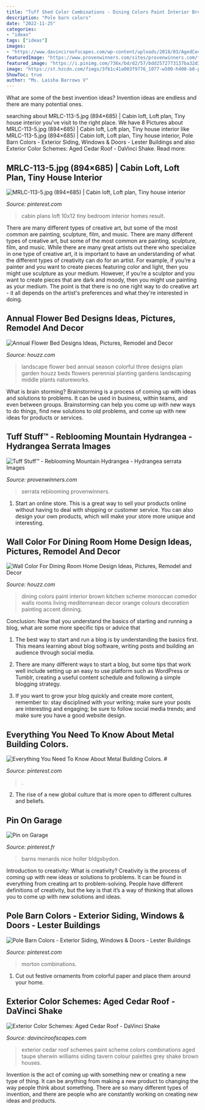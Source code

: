```yaml
---
title: "Tuff Shed Color Combinations - Dining Colors Paint Interior Brown Kitchen Scheme Moroccan Comedor Walls Rooms Living Mediterranean Decor Orange Colours Decoration Painting Accent Dinning"
description: "Pole barn colors"
date: "2022-11-25"
categories:
- "ideas"
tags: ["ideas"]
images:
- "https://www.davinciroofscapes.com/wp-content/uploads/2018/03/AgedCedar1.jpg"
featuredImage: "https://www.provenwinners.com/sites/provenwinners.com/files/imagecache/low-resolution/ifa_upload/tuff_stuff_hydrangea-2023.jpg"
featured_image: "https://i.pinimg.com/736x/bd/d2/57/bdd2572773137ba32d315de3ea3fb5fa--rv-homes-log-cabins.jpg"
image: "https://st.hzcdn.com/fimgs/3fb1c41a003f9776_1077-w500-h400-b0-p0--traditional-landscape.jpg"
ShowToc: true
author: "Ms. Laisha Barrows V"
---
```



What are some of the best invention ideas?
Invention ideas are endless and there are many potential ones.

	

		
searching about MRLC-113-5.jpg (894×685) | Cabin loft, Loft plan, Tiny house interior you've visit to the right place. We have 8 Pictures about MRLC-113-5.jpg (894×685) | Cabin loft, Loft plan, Tiny house interior like MRLC-113-5.jpg (894×685) | Cabin loft, Loft plan, Tiny house interior, Pole Barn Colors - Exterior Siding, Windows &amp; Doors - Lester Buildings and also Exterior Color Schemes: Aged Cedar Roof - DaVinci Shake. Read more:
		
    
## MRLC-113-5.jpg (894×685) | Cabin Loft, Loft Plan, Tiny House Interior

<img loading=lazy src="https://i.pinimg.com/736x/bd/d2/57/bdd2572773137ba32d315de3ea3fb5fa--rv-homes-log-cabins.jpg" onerror="this.onerror=null;this.src='https://tse1.mm.bing.net/th?id=OIP.ej1zFEp5OjSMMBJHOacMqwHaFq&amp;pid=15.1';" alt="MRLC-113-5.jpg (894×685) | Cabin loft, Loft plan, Tiny house interior">

_Source: pinterest.com_

>cabin plans loft 10x12 tiny bedroom interior homes result. 

	

There are many different types of creative art, but some of the most common are painting, sculpture, film, and music.
There are many different types of creative art, but some of the most common are painting, sculpture, film, and music. While there are many great artists out there who specialize in one type of creative art, it is important to have an understanding of what the different types of creativity can do for an artist. For example, if you’re a painter and you want to create pieces featuring color and light, then you might use sculpture as your medium. However, if you’re a sculptor and you want to create pieces that are dark and moody, then you might use painting as your medium. The point is that there is no one right way to do creative art - it all depends on the artist's preferences and what they're interested in doing.

    
## Annual Flower Bed Designs Ideas, Pictures, Remodel And Decor

<img loading=lazy src="https://st.hzcdn.com/fimgs/3fb1c41a003f9776_1077-w500-h400-b0-p0--traditional-landscape.jpg" onerror="this.onerror=null;this.src='https://tse2.mm.bing.net/th?id=OIP.9q78v_6gvbN3PpFRuyaIBwHaF7&amp;pid=15.1';" alt="Annual Flower Bed Designs Ideas, Pictures, Remodel and Decor">

_Source: houzz.com_

>landscape flower bed annual season colorful three designs plan garden houzz beds flowers perennial planting gardens landscaping middle plants natureworks. 

	

What is brain storming?
Brainstorming is a process of coming up with ideas and solutions to problems. It can be used in business, within teams, and even between groups. Brainstorming can help you come up with new ways to do things, find new solutions to old problems, and come up with new ideas for products or services.

    
## Tuff Stuff™ - Reblooming Mountain Hydrangea - Hydrangea Serrata Images

<img loading=lazy src="https://www.provenwinners.com/sites/provenwinners.com/files/imagecache/low-resolution/ifa_upload/tuff_stuff_hydrangea-2023.jpg" onerror="this.onerror=null;this.src='https://tse4.mm.bing.net/th?id=OIP.ICW04VrLCgocpCZZdSBOeQHaFS&amp;pid=15.1';" alt="Tuff Stuff™ - Reblooming Mountain Hydrangea - Hydrangea serrata Images">

_Source: provenwinners.com_

>serrata reblooming provenwinners. 

	

1. Start an online store. This is a great way to sell your products online without having to deal with shipping or customer service. You can also design your own products, which will make your store more unique and interesting.

    
## Wall Color For Dining Room Home Design Ideas, Pictures, Remodel And Decor

<img loading=lazy src="http://st.hzcdn.com/fimgs/f751702b0d588a95_6504-w500-h666-b0-p0--mediterranean-dining-room.jpg" onerror="this.onerror=null;this.src='https://tse3.mm.bing.net/th?id=OIP.-Irq-6lkmwMPWdX3lWTKngHaJ3&amp;pid=15.1';" alt="Wall Color For Dining Room Home Design Ideas, Pictures, Remodel and Decor">

_Source: houzz.com_

>dining colors paint interior brown kitchen scheme moroccan comedor walls rooms living mediterranean decor orange colours decoration painting accent dinning. 

	

Conclusion: Now that you understand the basics of starting and running a blog, what are some more specific tips or advice that
1. The best way to start and run a blog is by understanding the basics first. This means learning about blog software, writing posts and building an audience through social media.
2. There are many different ways to start a blog, but some tips that work well include setting up an easy to use platform such as WordPress or Tumblr, creating a useful content schedule and following a simple blogging strategy.

3. If you want to grow your blog quickly and create more content, remember to: stay disciplined with your writing; make sure your posts are interesting and engaging; be sure to follow social media trends; and make sure you have a good website design.

    
## Everything You Need To Know About Metal Building Colors. #

<img loading=lazy src="https://i.pinimg.com/736x/a5/6e/24/a56e2467ed7220b2308575aef6ac7aa0.jpg" onerror="this.onerror=null;this.src='https://tse2.mm.bing.net/th?id=OIP.5wO6kkvAjnmZn_0CUzDldwHaEA&amp;pid=15.1';" alt="Everything You Need To Know About Metal Building Colors. #">

_Source: pinterest.com_

>. 

	

2. The rise of a new global culture that is more open to different cultures and beliefs. 

    
## Pin On Garage

<img loading=lazy src="https://i.pinimg.com/originals/9d/c6/5c/9dc65ca6f68f8c46a0285843b5098842.jpg" onerror="this.onerror=null;this.src='https://tse1.mm.bing.net/th?id=OIP.6isVaHpOa4286axMuM_qtwHaFj&amp;pid=15.1';" alt="Pin on Garage">

_Source: pinterest.fr_

>barns menards nice holler bldgsbydon. 

	

Introduction to creativity: What is creativity?
Creativity is the process of coming up with new ideas or solutions to problems. It can be found in everything from creating art to problem-solving. People have different definitions of creativity, but the key is that it’s a way of thinking that allows you to come up with new solutions and ideas.

    
## Pole Barn Colors - Exterior Siding, Windows &amp; Doors - Lester Buildings

<img loading=lazy src="https://i.pinimg.com/originals/50/33/99/50339937df73b6d4455a5c6204c6e5e2.jpg" onerror="this.onerror=null;this.src='https://tse2.mm.bing.net/th?id=OIP.MI9-JYfIocImwyMHZ6pX7wHaE5&amp;pid=15.1';" alt="Pole Barn Colors - Exterior Siding, Windows &amp; Doors - Lester Buildings">

_Source: pinterest.com_

>morton combinations. 

	

1. Cut out festive ornaments from colorful paper and place them around your home.

    
## Exterior Color Schemes: Aged Cedar Roof - DaVinci Shake

<img loading=lazy src="https://www.davinciroofscapes.com/wp-content/uploads/2018/03/AgedCedar1.jpg" onerror="this.onerror=null;this.src='https://tse1.mm.bing.net/th?id=OIP.oTfXjfI9lJKcfsmhSJo3KwHaHa&amp;pid=15.1';" alt="Exterior Color Schemes: Aged Cedar Roof - DaVinci Shake">

_Source: davinciroofscapes.com_

>exterior cedar roof schemes paint scheme colors combinations aged taupe sherwin williams siding tavern colour palettes grey shake brown houses. 

	

Invention is the act of coming up with something new or creating a new type of thing. It can be anything from making a new product to changing the way people think about something. There are so many different types of invention, and there are people who are constantly working on creating new ideas and products.

